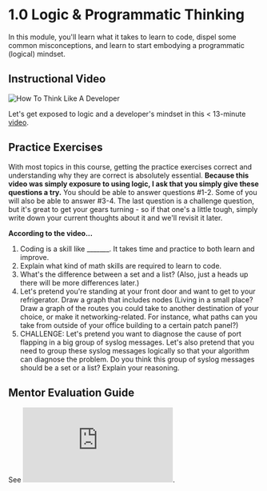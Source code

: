 # 1.0 Logic & Programmatic Thinking

In this module, you'll learn what it takes to learn to code, dispel some common misconceptions, and learn to start embodying a programmatic (logical) mindset.

## Instructional Video 

![How To *Think* Like A Developer](https://github.com/user-attachments/assets/fe9f05ed-ce65-4374-b49a-39eeedf09316)

Let's get exposed to logic and a developer's mindset in this < 13-minute [video](https://youtu.be/Tx22UM1BB80).

## Practice Exercises

With most topics in this course, getting the practice exercises correct and understanding why they are correct is absolutely essential. **Because this video was simply exposure to using logic, I ask that you simply give these questions a try.** You should be able to answer questions #1-2. Some of you will also be able to answer #3-4. The last question is a challenge question, but it's great to get your gears turning - so if that one's a little tough, simply write down your current thoughts about it and we'll revisit it later.

**According to the video...**
1. Coding is a skill like _______. It takes time and practice to both learn and improve.
2. Explain what kind of math skills are required to learn to code.
3. What's the difference between a set and a list? (Also, just a heads up there will be more differences later.)
4. Let's pretend you're standing at your front door and want to get to your refrigerator. Draw a graph that includes nodes (Living in a small place? Draw a graph of the routes you could take to another destination of your choice, or make it networking-related. For instance, what paths can you take from outside of your office building to a certain patch panel?)
5. CHALLENGE: Let's pretend you want to diagnose the cause of port flapping in a big group of syslog messages. Let's also pretend that you need to group these syslog messages logically so that your algorithm can diagnose the problem. Do you think this group of syslog messages should be a set or a list? Explain your reasoning. 
  
## Mentor Evaluation Guide

See ![this document](https://github.com/erdietri/LearnCodingForNetworkAutomationUsingAI/blob/main/1.0_Mentor_Evaluation_Guide.md).

